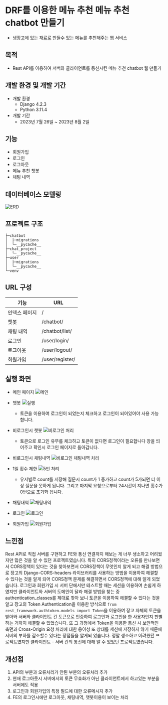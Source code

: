 # DRF를 이용한 메뉴 추천 메뉴 추천 chatbot 만들기
- 냉장고에 있는 재료로 만들수 있는 메뉴를 추천해주는 웹 서비스

## 목적
- Rest API를 이용하여 서버와 클라이언트를 통신시킨 메뉴 추천 chatbot 웹 만들기


## 개발 환경 및 개발 기간
- 개발 환경
    - Django 4.2.3
    - Python 3.11.4
- 개발 기간
    - 2023년 7월 26일 ~ 2023년 8월 2일

## 기능
- 회원가입
- 로그인
- 로그아웃
- 메뉴 추천 챗봇
- 채팅 내역

## 데이터베이스 모델링
![ERD](https://github.com/gns0314/DRFchatbot/assets/34575297/34502849-f2b8-4285-91a5-340e07ff859e)

## 프로젝트 구조
```
├─chatbot
│  ├─migrations
│  └─__pycache__
├─chat_project
│  └─__pycache__
├─user
│  ├─migrations
│  └─__pycache__
└─venv
```

## URL 구성
| 기능           | URL |
|----------------|-----|
| 인덱스 페이지 |  /  |
| 챗봇 | /chatbot/ |
| 채팅 내역 | /chatbot/list/ |
| 로그인 | /user/login/ |
| 로그아웃 | /user/logout/ |
| 회원가입 | /user/register/ |

## 실행 화면
- 메인 페이지
![메인](https://github.com/gns0314/DRFchatbot/assets/34575297/c52c4ca7-eb62-4829-b9cb-82daef32ac6b)
- 챗봇 
![실행](https://github.com/gns0314/DRFchatbot/assets/34575297/d53b3f29-be40-4708-b855-86ecd2af4f83)
    - 토큰을 이용하여 로그인이 되었는지 체크하고 로그인이 되어있어야 사용 가능합니다.
- 비로그인시 챗봇
![비로그인 처리](https://github.com/gns0314/DRFchatbot/assets/34575297/2421dad0-c43a-49ba-a985-8f9ac41ad4a6)
    - 토큰으로 로그인 유무를 체크하고 토큰이 없다면 로그인이 필요합니다 창을 띄어주고 확인시 로그인 페이지로 돌아갑니다.
- 비로그인시 채팅내역
![비로그인 채팅내역 처리](https://github.com/gns0314/DRFchatbot/assets/34575297/6067cb06-c8d3-4b06-b2e1-0597db101d55)

- 1일 횟수 제한
![5번 처리](https://github.com/gns0314/DRFchatbot/assets/34575297/78962ffc-c5cb-402e-adda-411db7a8a174)
    - 유저별로 count를 저장해 질문시 count가 1 증가하고 count가 5가되면 더 이상 질문을 못하게 됩니다. 그리고 마지막 요청으로부터 24시간이 지나면 횟수가 0번으로 초기화 됩니다.

- 채팅내역
![채팅내역](https://github.com/gns0314/DRFchatbot/assets/34575297/44a9e65e-1b83-4f36-8d09-badf3acdfa06)

- 로그인
![로그인](https://github.com/gns0314/DRFchatbot/assets/34575297/2749a051-62cb-4778-a8e0-050931ad27d4)

- 회원가입
![회원가입](https://github.com/gns0314/DRFchatbot/assets/34575297/74c75c74-e20b-41c0-bbd5-0108a7763fb9)

## 느낀점
Rest API로 직접 서버를 구현하고 FE와 통신 연결까지 해보는 게 너무 생소하고 어려웠지만 많은 것을 알 수 있던 프로젝트였습니다. 
특히 CORS정책이라는 오류를 만나보면서 CORS정책이 있다는 것을 찾아보면서 CORS정책이 무엇인지 알게 되고 해결 방법으로 장고의 Django-CORS-headers 라이브러리를 사용하는 방법을 이용하여 해결할 수 있다는 것을 알게 되어 CORS정책 문제를 해결하면서 CORS정책에 대해 알게 되었습니다.
로그인과 회원가입 시 서버 단에서만 테스트할 때는 세션을 이용하여 손쉽게 하였지만 클라이언트와 서버의 도메인이 달라 해결 방법을 찾는 중 authentication_classes를 제대로 찾아 보니 토큰을 이용하여 해결할 수 있다는 것을 알고 장고의 Token Authentication을 이용한 방식으로 `from rest_framework.authtoken.models import Token`을 이용하여 장고 자체의 토큰을 받아와 서버와 클라이언트 간 토큰으로 인증하여 로그인과 로그인을 한 사용자인지 판별하는 거까지 해결할 수 있었습니다. 또 그 과정에서 Token을 이용한 통신 시 보안적인 측면과 Cross-Origin 요청 처리에 대한 용이성 또 상태를 세션에 저장하지 않기 때문에 서버의 부하를 감소할수 있다는 장점들을 알게되 었습니다. 정말 생소하고 어려웠던 프로젝트였지만 클라이언트 - 서버 간의 통신에 대해 알 수 있었던 프로젝트였습니다.

## 개선점
1. API의 부분과 오류처리가 안된 부분의 오류처리 추가
2. 현재 로그아웃시 서버에서의 토큰 무효화가 아닌 클라이언트에서 하고있는 부분을 서버에도 적용
3. 로그인과 회원가입의 특정 필드에 대한 오류메시지 추가
4. FE의 로그인시에만 로그아웃, 채팅내역, 챗봇이용이 보이는 처리
